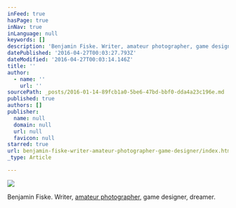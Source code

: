 ```yaml
---
inFeed: true
hasPage: true
inNav: true
inLanguage: null
keywords: []
description: 'Benjamin Fiske. Writer, amateur photographer, game designer, dreamer.'
datePublished: '2016-04-27T00:03:27.793Z'
dateModified: '2016-04-27T00:03:14.146Z'
title: ''
author:
  - name: ''
    url: ''
sourcePath: _posts/2016-01-14-89fcb1a0-5be6-47bd-bbf0-dda4a23c196e.md
published: true
authors: []
publisher:
  name: null
  domain: null
  url: null
  favicon: null
starred: true
url: benjamin-fiske-writer-amateur-photographer-game-designer/index.html
_type: Article

---
```

![](https://the-grid-user-content.s3-us-west-2.amazonaws.com/8d1b268c-c7e5-49d2-93cc-3503741e270e.jpg)

Benjamin Fiske. Writer, [amateur photographer][0], game designer, dreamer.

[0]: http://photography.benjaminblue.me/